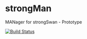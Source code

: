 # strongMan
MANager for strongSwan - Prototype

[![Build Status](https://travis-ci.org/Sebubu/strongMan.svg?branch=master)](https://travis-ci.org/Sebubu/strongMan)
